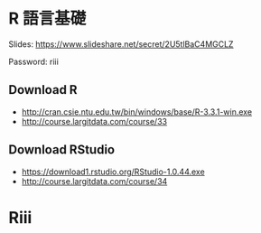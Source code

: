 ﻿# R 語言基礎

Slides:
https://www.slideshare.net/secret/2U5tlBaC4MGCLZ

Password:
riii

## Download R
- http://cran.csie.ntu.edu.tw/bin/windows/base/R-3.3.1-win.exe 
- http://course.largitdata.com/course/33

## Download RStudio
- https://download1.rstudio.org/RStudio-1.0.44.exe 
- http://course.largitdata.com/course/34
# Riii

